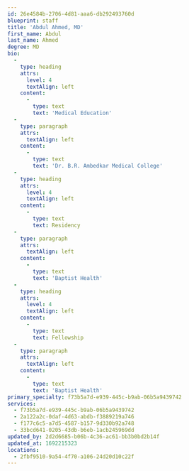 ```yaml
---
id: 26e4584b-2706-4d81-aaa6-db292493760d
blueprint: staff
title: 'Abdul Ahmed, MD'
first_name: Abdul
last_name: Ahmed
degree: MD
bio:
  -
    type: heading
    attrs:
      level: 4
      textAlign: left
    content:
      -
        type: text
        text: 'Medical Education'
  -
    type: paragraph
    attrs:
      textAlign: left
    content:
      -
        type: text
        text: 'Dr. B.R. Ambedkar Medical College'
  -
    type: heading
    attrs:
      level: 4
      textAlign: left
    content:
      -
        type: text
        text: Residency
  -
    type: paragraph
    attrs:
      textAlign: left
    content:
      -
        type: text
        text: 'Baptist Health'
  -
    type: heading
    attrs:
      level: 4
      textAlign: left
    content:
      -
        type: text
        text: Fellowship
  -
    type: paragraph
    attrs:
      textAlign: left
    content:
      -
        type: text
        text: 'Baptist Health'
primary_specialty: f73b5a7d-e939-445c-b9ab-06b5a9439742
services:
  - f73b5a7d-e939-445c-b9ab-06b5a9439742
  - 2a122a2c-0daf-4d63-abdb-f3889219a746
  - f177c6c5-a7d5-4587-b157-9d330b92a748
  - 33bcd641-0205-43db-b6eb-1acb245969dd
updated_by: 2d2d6685-b06b-4c36-ac61-bb3b0bd2b14f
updated_at: 1692215323
locations:
  - 2fbf9510-9a54-4f70-a106-24d20d10c22f
---
```

